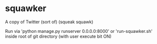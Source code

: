 squawker
========

A copy of Twitter (sort of) (squeak squawk)

Run via 'python manage.py runserver 0.0.0.0:8000' or 'run-squawker.sh' inside root of git directory (with user execute bit ON)
